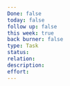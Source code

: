```yaml
---
Done: false
today: false
follow up: false
this week: true
back burner: false
type: Task
status:
relation:
description:
effort:
---
```

